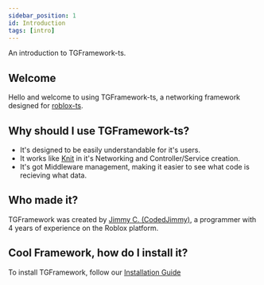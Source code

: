 ```yaml
---
sidebar_position: 1
id: Introduction
tags: [intro]
---
```

An introduction to TGFramework-ts.

## Welcome

Hello and welcome to using TGFramework-ts, a networking framework designed for [roblox-ts](https://www.roblox-ts.com).

## Why should I use TGFramework-ts?

- It's designed to be easily understandable for it's users.
- It works like [Knit](https://sleitnick.github.io/Knit) in it's Networking and Controller/Service creation.
- It's got Middleware management, making it easier to see what code is recieving what data.

## Who made it?

TGFramework was created by [Jimmy C. (CodedJimmy)](https://www.roblox.com/users/177424228/profile), a programmer with 4 years of experience on the Roblox platform.

## Cool Framework, how do I install it?

To install TGFramework, follow our [Installation Guide](./Installation)